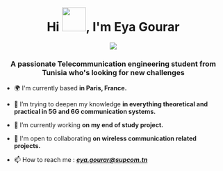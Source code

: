 <h1 align="center">Hi <img src="https://github.com/mitul3737/mitul3737/blob/main/Wave.gif" height="55px" width="55px">, I'm Eya Gourar</h1>

<p align="center"><img src="https://readme-typing-svg.herokuapp.com?color=E22FE4&width=380&height=45&lines=Nice+To+Meet+You+...;Welcome+To+My+GitHub+Profile...&center=true"></a>
</p>

<h3 align="center">A passionate Telecommunication engineering student from Tunisia who's looking for new challenges</h3>

- 🌍 I'm currently based **in Paris, France.**

- 🌱 I’m trying to deepen my knowledge **in everything theoretical and practical in 5G and 6G communication systems.**

- 🔭 I’m currently working **on my end of study project.**

- 🤝 I'm open to collaborating **on wireless communication related projects.**

- 📫 How to reach me : ***eya.gourar@supcom.tn***


</div>



